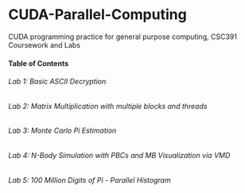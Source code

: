# CUDA-Parallel-Computing
CUDA programming practice for general purpose computing, CSC391 Coursework and Labs

#### Table of Contents
  

###### Lab 1: Basic ASCII Decryption

###### Lab 2: Matrix Multiplication with multiple blocks and threads

###### Lab 3: Monte Carlo Pi Estimation

###### Lab 4: N-Body Simulation with PBCs and MB Visualization via VMD

###### Lab 5: 100 Million Digits of Pi - Parallel Histogram
